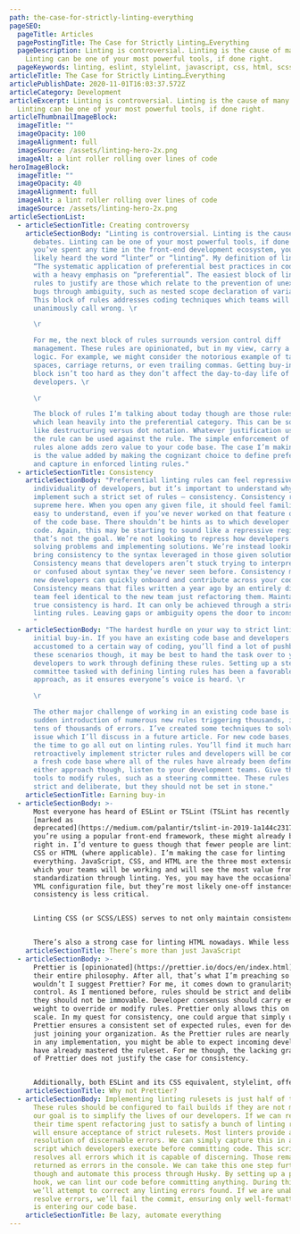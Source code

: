 ```yaml
---
path: the-case-for-strictly-linting-everything
pageSEO:
  pageTitle: Articles
  pagePostingTitle: The Case for Strictly Linting…Everything
  pageDescription: Linting is controversial. Linting is the cause of many debates.
    Linting can be one of your most powerful tools, if done right.
  pageKeywords: linting, eslint, stylelint, javascript, css, html, scss, sass, less, prettier
articleTitle: The Case for Strictly Linting…Everything
articlePublishDate: 2020-11-01T16:03:37.572Z
articleCategory: Development
articleExcerpt: Linting is controversial. Linting is the cause of many debates.
  Linting can be one of your most powerful tools, if done right.
articleThumbnailImageBlock:
  imageTitle: ""
  imageOpacity: 100
  imageAlignment: full
  imageSource: /assets/linting-hero-2x.png
  imageAlt: a lint roller rolling over lines of code
heroImageBlock:
  imageTitle: ""
  imageOpacity: 40
  imageAlignment: full
  imageAlt: a lint roller rolling over lines of code
  imageSource: /assets/linting-hero-2x.png
articleSectionList:
  - articleSectionTitle: Creating controversy
    articleSectionBody: "Linting is controversial. Linting is the cause of many
      debates. Linting can be one of your most powerful tools, if done right. If
      you’ve spent any time in the front-end development ecosystem, you’ve most
      likely heard the word “linter” or “linting”. My definition of linting is,
      “The systematic application of preferential best practices in coding,”
      with a heavy emphasis on “preferential”. The easiest block of linting
      rules to justify are those which relate to the prevention of unexpected
      bugs through ambiguity, such as nested scope declaration of variables.
      This block of rules addresses coding techniques which teams will
      unanimously call wrong. \r

      \r

      For me, the next block of rules surrounds version control diff
      management. These rules are opinionated, but in my view, carry a bit more
      logic. For example, we might consider the notorious example of tabs versus
      spaces, carriage returns, or even trailing commas. Getting buy-in on this
      block isn’t too hard as they don’t affect the day-to-day life of
      developers. \r

      \r

      The block of rules I’m talking about today though are those rules
      which lean heavily into the preferential category. This can be something
      like destructuring versus dot notation. Whatever justification used for
      the rule can be used against the rule. The simple enforcement of these
      rules alone adds zero value to your code base. The case I’m making though
      is the value added by making the cognizant choice to define preferences
      and capture in enforced linting rules."
  - articleSectionTitle: Consistency
    articleSectionBody: "Preferential linting rules can feel repressive to the
      individuality of developers, but it’s important to understand why we
      implement such a strict set of rules – consistency. Consistency reigns
      supreme here. When you open any given file, it should feel familiar and
      easy to understand, even if you’ve never worked on that feature or portion
      of the code base. There shouldn’t be hints as to which developer wrote the
      code. Again, this may be starting to sound like a repressive regime, but
      that’s not the goal. We’re not looking to repress how developers go about
      solving problems and implementing solutions. We’re instead looking to
      bring consistency to the syntax leveraged in those given solutions.
      Consistency means that developers aren’t stuck trying to interpret a file
      or confused about syntax they’ve never seen before. Consistency means that
      new developers can quickly onboard and contribute across your code base.
      Consistency means that files written a year ago by an entirely different
      team feel identical to the new team just refactoring them. Maintaining
      true consistency is hard. It can only be achieved through a strict set of
      linting rules. Leaving gaps or ambiguity opens the door to inconsistency.
      "
  - articleSectionBody: "The hardest hurdle on your way to strict linting is getting
      initial buy-in. If you have an existing code base and developers
      accustomed to a certain way of coding, you’ll find a lot of pushback. In
      these scenarios though, it may be best to hand the task over to your
      developers to work through defining these rules. Setting up a steering
      committee tasked with defining linting rules has been a favorable
      approach, as it ensures everyone’s voice is heard. \r

      \r

      The other major challenge of working in an existing code base is the
      sudden introduction of numerous new rules triggering thousands, if not
      tens of thousands of errors. I’ve created some techniques to solve this
      issue which I’ll discuss in a future article. For new code bases, now is
      the time to go all out on linting rules. You’ll find it much harder to
      retroactively implement stricter rules and developers will be coming into
      a fresh code base where all of the rules have already been defined. With
      either approach though, listen to your development teams. Give them the
      tools to modify rules, such as a steering committee. These rules should be
      strict and deliberate, but they should not be set in stone."
    articleSectionTitle: Earning buy-in
  - articleSectionBody: >-
      Most everyone has heard of ESLint or TSLint (TSLint has recently been
      [marked as
      deprecated](https://medium.com/palantir/tslint-in-2019-1a144c2317a9)). If
      you’re using a popular front-end framework, these might already be baked
      right in. I’d venture to guess though that fewer people are linting their
      CSS or HTML (where applicable). I’m making the case for linting
      everything. JavaScript, CSS, and HTML are the three most extensions in
      which your teams will be working and will see the most value from
      standardization through linting. Yes, you may have the occasional JSON or
      YML configuration file, but they’re most likely one-off instances where
      consistency is less critical. 


      Linting CSS (or SCSS/LESS) serves to not only maintain consistency in your code, but in the visual appearance of your application. Defining strict linting rules for CSS allows you to prevent design inconsistencies such as the use of unauthorized colors, measurement units, or even the level of selector nesting seen in precompiled instances such as SCSS. Linting CSS also aims to prevent unexpected bugs by identifying mismatched attributes or those attributes which have no applicability based on element or superseding attributes. 


      There’s also a strong case for linting HTML nowadays. While less applicable, linting HTML can ensure you’re properly structuring elements in a way which does not violate any permissible nesting rules. We can also configure this to monitor ADA compliance violations. If you’re leveraging JSX, this functionality can even be baked right into ESLint through [a11y support.](https://www.npmjs.com/package/eslint-plugin-jsx-a11y)
    articleSectionTitle: There’s more than just JavaScript
  - articleSectionBody: >-
      Prettier is [opinionated](https://prettier.io/docs/en/index.html) – that’s
      their entire philosophy. After all, that’s what I’m preaching so why
      wouldn’t I suggest Prettier? For me, it comes down to granularity and
      control. As I mentioned before, rules should be strict and deliberate, but
      they should not be immovable. Developer consensus should carry enough
      weight to override or modify rules. Prettier only allows this on a small
      scale. In my quest for consistency, one could argue that simply using
      Prettier ensures a consistent set of expected rules, even for developers
      just joining your organization. As the Prettier rules are nearly the same
      in any implementation, you might be able to expect incoming developers to
      have already mastered the ruleset. For me though, the lacking granularity
      of Prettier does not justify the case for consistency. 


      Additionally, both ESLint and its CSS equivalent, stylelint, offer better support for automatic fixes. This allows you to programmatically apply these rules with minimal disturbances to developers. We’ll talk a little more about this in the next section. Setting up linters for JavaScript, CSS, and HTML takes effort. Prettier may sound tempting, but for any large-scale code base I don’t not believe Prettier offers the support or granularity needed to adequately express your preferences. Given its broad support though, I do appreciate Prettier for those less-critical file types such as JSON or YML. Prettier offers a quick and simple ROI for these.
    articleSectionTitle: Why not Prettier?
  - articleSectionBody: Implementing linting rulesets is just half of the process.
      These rules should be configured to fail builds if they are not met, but
      our goal is to simplify the lives of our developers. If we can reduce
      their time spent refactoring just to satisfy a bunch of linting rules, it
      will ensure acceptance of strict rulesets. Most linters provide automatic
      resolution of discernable errors. We can simply capture this in an npm
      script which developers execute before committing code. This script
      resolves all errors which it is capable of discerning. Those remaining are
      returned as errors in the console. We can take this one step further
      though and automate this process through Husky. By setting up a pre-commit
      hook, we can lint our code before committing anything. During this process
      we’ll attempt to correct any linting errors found. If we are unable to
      resolve errors, we’ll fail the commit, ensuring only well-formatted code
      is entering our code base.
    articleSectionTitle: Be lazy, automate everything
---
```

